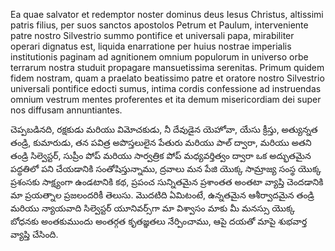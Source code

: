  Ea quae salvator et redemptor noster dominus deus Iesus Christus, altissimi patris filius, per suos sanctos apostolos Petrum et Paulum, interveniente patre nostro Silvestrio summo pontifice et universali papa, mirabiliter operari dignatus est, liquida enarratione per huius nostrae imperialis institutionis paginam ad agnitionem omnium populorum in universo orbe terrarum nostra studuit propagare mansuetissima serenitas. Primum quidem fidem nostram, quam a praelato beatissimo patre et oratore nostro Silvestrio universali pontifice edocti sumus, intima cordis confessione ad instruendas omnium vestrum mentes proferentes et ita demum misericordiam dei super nos diffusam annuntiantes.


































































































 చెప్పబడినది, రక్షకుడు మరియు విమోచకుడు, నీ దేవుడైన యెహోవా, యేసు క్రీస్తు, అత్యున్నత తండ్రి, కుమారుడు, తన పవిత్ర అపొస్తలులైన పేతురు మరియు పాల్ ద్వారా, మరియు అతని తండ్రి సిల్వెస్టర్, సుప్రీం పోప్ మరియు సార్వత్రిక పోప్ మధ్యవర్తిత్వం ద్వారా ఒక అద్భుతమైన పద్ధతిలో పని చేయడానికి సంతోషిస్తున్నాము, ద్రవాలు మన పేజి యొక్క సామ్రాజ్య సంస్థ యొక్క ప్రశంసకు సాక్ష్యంగా ఉండటానికి కథ, ప్రపంచ సున్నితమైన ప్రశాంతత అంతటా వ్యాప్తి చెందడానికి మా ప్రయత్నాల ప్రజలందరికీ తెలుసు. మొదటిది ఏమిటంటే, ఉన్నతమైన ఆశీర్వాదమైన తండ్రి మరియు న్యాయవాది సిల్వెస్టర్ యూనివర్స్‌గా మా విశ్వాసం మాకు మీ మనస్సు యొక్క బోధనకు అంతకుముందు అంతర్గత కృతజ్ఞతలు నేర్పించాము, ఆపై దయతో మాపై శుభవార్త వ్యాప్తి చేసింది.